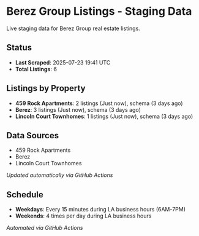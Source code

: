 # Berez Group Listings - Staging Data

Live staging data for Berez Group real estate listings.

## Status

- **Last Scraped**: 2025-07-23 19:41 UTC
- **Total Listings**: 6

## Listings by Property

- **459 Rock Apartments**: 2 listings (Just now), schema (3 days ago)
- **Berez**: 3 listings (Just now), schema (3 days ago)
- **Lincoln Court Townhomes**: 1 listings (Just now), schema (3 days ago)

## Data Sources

- 459 Rock Apartments
- Berez
- Lincoln Court Townhomes

*Updated automatically via GitHub Actions*

## Schedule

- **Weekdays**: Every 15 minutes during LA business hours (6AM-7PM)
- **Weekends**: 4 times per day during LA business hours

*Automated via GitHub Actions*

